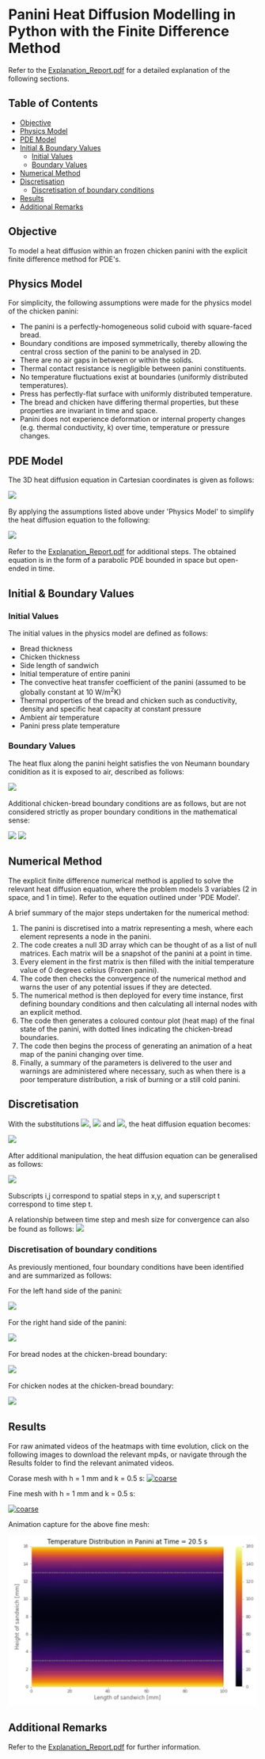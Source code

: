 # Panini Heat Diffusion Modelling in Python with the Finite Difference Method
Refer to the [Explanation_Report.pdf](https://github.com/tszdabee/Panini-Heat-Diffusion-Modelling/blob/main/Explanation_Report.pdf) for a detailed explanation of the following sections.

## Table of Contents
- [Objective](#objective)
- [Physics Model](#physics-model)
- [PDE Model](#pde-model)
- [Initial & Boundary Values](#initial---boundary-values)
  * [Initial Values](#initial-values)
  * [Boundary Values](#boundary-values)
- [Numerical Method](#numerical-method)
- [Discretisation](#discretisation)
  * [Discretisation of boundary conditions](#discretisation-of-boundary-conditions)
- [Results](#results)
- [Additional Remarks](#additional-remarks)

## Objective
To model a heat diffusion within an frozen chicken panini with the explicit finite difference method for PDE's. 

## Physics Model
For simplicity, the following assumptions were made for the physics model of the chicken panini:
* The panini is a perfectly-homogeneous solid cuboid with square-faced bread.
* Boundary conditions are imposed symmetrically, thereby allowing the central cross section of the panini to be analysed in 2D.
* There are no air gaps in between or within the solids.
* Thermal contact resistance is negligible between panini constituents.
* No temperature fluctuations exist at boundaries (uniformly distributed temperatures).
* Press has perfectly-flat surface with uniformly distributed temperature.
* The bread and chicken have differing thermal properties, but these properties are invariant in time and space.
* Panini does not experience deformation or internal property changes (e.g. thermal conductivity, k) over time, temperature or pressure changes.

## PDE Model
The 3D heat diffusion equation in Cartesian coordinates is given as follows:

<img src="http://www.sciweavers.org/upload/Tex2Img_1640400326/render.png" />

By applying the assumptions listed above under 'Physics Model' to simplify the heat diffusion equation to the following:

<img src="http://www.sciweavers.org/upload/Tex2Img_1640400294/render.png" />

Refer to the [Explanation_Report.pdf](https://github.com/tszdabee/Panini-Heat-Diffusion-Modelling/blob/main/Explanation_Report.pdf) for additional steps. The obtained equation is in the form of a parabolic PDE bounded in space but open-ended in time.

## Initial & Boundary Values
### Initial Values
The initial values in the physics model are defined as follows:
* Bread thickness
* Chicken thickness
* Side length of sandwich
* Initial temperature of entire panini
* The convective heat transfer coefficient of the panini (assumed to be globally constant at 10 W/m$^2$K)
* Thermal properties of the bread and chicken such as conductivity, density and specific heat capacity at constant pressure
* Ambient air temperature
* Panini press plate temperature

### Boundary Values
The heat flux along the panini height satisfies the von Neumann boundary conidition as it is exposed to air, described as follows:

<img src="http://www.sciweavers.org/upload/Tex2Img_1640400224/render.png" />

Additional chicken-bread boundary conditions are as follows, but are not considered strictly as proper boundary conditions in the mathematical sense:

<img src="http://www.sciweavers.org/upload/Tex2Img_1640400912/render.png" />

<img src="http://www.sciweavers.org/upload/Tex2Img_1640400953/render.png" />

## Numerical Method
The explicit finite difference numerical method is applied to solve the relevant heat diffusion equation, where the problem models 3 variables (2 in space, and 1 in time). Refer to the equation outlined under 'PDE Model'.

A brief summary of the major steps undertaken for the numerical method:

1. The panini is discretised into a matrix representing a mesh, where each element represents a node in the panini.
2. The code creates a null 3D array which can be thought of as a list of null matrices. Each matrix will be a snapshot of the panini at a point in time. 
3. Every element in the first matrix is then filled with the initial temperature value of 0 degrees celsius (Frozen panini).
4. The code then checks the convergence of the numerical method and warns the user of any potential issues if they are detected.
5. The numerical method is then deployed for every time instance, first defining boundary conditions and then calculating all internal nodes with an explicit method.
6. The code then generates a coloured contour plot (heat map) of the final state of the panini, with dotted lines indicating the chicken-bread boundaries.
7. The code then begins the process of generating an animation of a heat map of the panini changing over time. 
8. Finally, a summary of the parameters is delivered to the user and warnings are administered where necessary, such as when there is a poor temperature distribution, a risk of burning or a still cold panini.

## Discretisation
With the substitutions <img src="http://www.sciweavers.org/upload/Tex2Img_1640402071/render.png" />, <img src="http://www.sciweavers.org/upload/Tex2Img_1640402111/render.png" /> and <img src="http://www.sciweavers.org/upload/Tex2Img_1640402129/render.png" />, the heat diffusion equation becomes:

<img src="http://www.sciweavers.org/upload/Tex2Img_1640402189/render.png" />

After additional manipulation, the heat diffusion equation can be generalised as follows:

<img src="http://www.sciweavers.org/upload/Tex2Img_1640402459/render.png" />

Subscripts i,j correspond to spatial steps in x,y, and superscript t correspond to time step t.

A relationship between time step and mesh size for convergence can also be found as follows:
<img src="http://www.sciweavers.org/upload/Tex2Img_1640402564/render.png" />

### Discretisation of boundary conditions
As previously mentioned, four boundary conditions have been identified and are summarized as follows:

For the left hand side of the panini:

<img src="http://www.sciweavers.org/upload/Tex2Img_1640402703/render.png" />

For the right hand side of the panini:

<img src="http://www.sciweavers.org/upload/Tex2Img_1640402716/render.png" />

For bread nodes at the chicken-bread boundary:

<img src="http://www.sciweavers.org/upload/Tex2Img_1640402734/render.png" />

For chicken nodes at the chicken-bread boundary:

<img src="http://www.sciweavers.org/upload/Tex2Img_1640402747/render.png" />

## Results
For raw animated videos of the heatmaps with time evolution, click on the following images to download the relevant mp4s, or navigate through the Results folder to find the relevant animated videos.

Corase mesh with h = 1 mm and k = 0.5 s:
[![coarse](https://j.gifs.com/K8m2lz.gif)](https://github.com/tszdabee/Panini-Heat-Diffusion-Modelling/blob/b2e951c14533c12fb95d07f3be3707f19bc6c037/Results/30s_coarse_mesh/panini.mp4)

Fine mesh with h = 1 mm and k = 0.5 s:

[![coarse](https://j.gifs.com/WPmlAX.gif)](https://github.com/tszdabee/Panini-Heat-Diffusion-Modelling/blob/main/Results/30s_fine_mesh/panini.mp4)

Animation capture for the above fine mesh:

<img src="https://github.com/tszdabee/Panini-Heat-Diffusion-Modelling/blob/main/Results/30s_fine_mesh/vidcapfine.PNG?raw=true" />

## Additional Remarks
Refer to the [Explanation_Report.pdf](https://github.com/tszdabee/Panini-Heat-Diffusion-Modelling/blob/main/Explanation_Report.pdf) for further information. 
